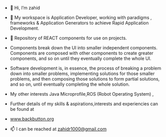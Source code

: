 - 👋 Hi, I’m zahid
- 👀 My workspace is Application Developer, working with paradigms , frameworks & Application Generators to achieve Rapid Application Development. 
- 🌱 Repository of REACT components for use on projects.

- Components break down the UI into smaller independent components. Components are composed with other components to create greater components, and so on until they eventually complete the whole UI.

- Software development is, in essence, the process of breaking a problem down into smaller problems, implementing solutions for those smaller problems, and then composing those solutions to form partial solutions, and so on, until eventually completing the whole solution.

-   My other interests Java Microprofile,ROS (Robot Operating System) , 
-  Further details of my skills & aspirations,interests and experiencies can be found at
-  www.backbutton.org 
- 📫 I can be reached at zahidr1000@gmail.com

<!---
zahidr/zahidr is a ✨ special ✨ repository because its `README.md` (this file) appears on your GitHub profile.
You can click the Preview link to take a look at your changes.
--->
